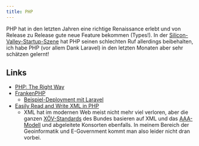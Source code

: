 ```yaml
---
title: PHP
---
```

PHP hat in den letzten Jahren eine richtige Renaissance erlebt und von Release zu Release gute neue Feature bekommen (Types!). In der [Silicon-Valley-Startup-Szene](https://news.ycombinator.com/) hat PHP seinen schlechten Ruf allerdings beibehalten, ich habe PHP (vor allem Dank Laravel) in den letzten Monaten aber sehr schätzen gelernt!

## Links
* [PHP: The Right Way](https://phptherightway.com/)
* [FrankenPHP](https://frankenphp.dev/)
  * [Beispiel-Deployment mit Laravel](https://frankenphp.dev/docs/laravel/)
* [Easily Read and Write XML in PHP](https://github.com/saloonphp/xml-wrangler)
  * XML hat im modernen Web meist nicht mehr viel verloren, aber die ganzen [XÖV-Standards](https://www.xoev.de/) des Bundes basieren auf XML und das [AAA-Modell](https://www.adv-online.de/GeoInfoDok/) und abgeleitete Konsorten ebenfalls. In meinem Bereich der Geoinformatik und E-Government kommt man also leider nicht dran vorbei.